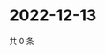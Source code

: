 # 2022-12-13

共 0 条

<!-- BEGIN WEIBO -->
<!-- 最后更新时间 Tue Dec 13 2022 06:00:57 GMT+0800 (China Standard Time) -->

<!-- END WEIBO -->
